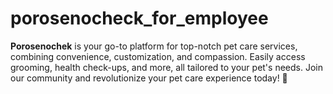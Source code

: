 # porosenocheck_for_employee
**Porosenochek** is your go-to platform for top-notch pet care services, combining convenience, customization, and compassion. Easily access grooming, health check-ups, and more, all tailored to your pet's needs. Join our community and revolutionize your pet care experience today! 🐾
